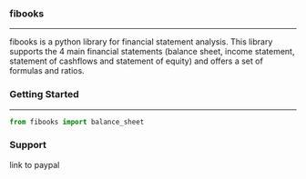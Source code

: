 ### fibooks
---
fibooks is a python library for financial statement analysis. This library supports the 4 main financial statements (balance sheet, income statement, statement of cashflows and statement of equity) and offers a set of formulas and ratios. 
### Getting Started
---
``` python
from fibooks import balance_sheet
```
### Support
link to paypal
